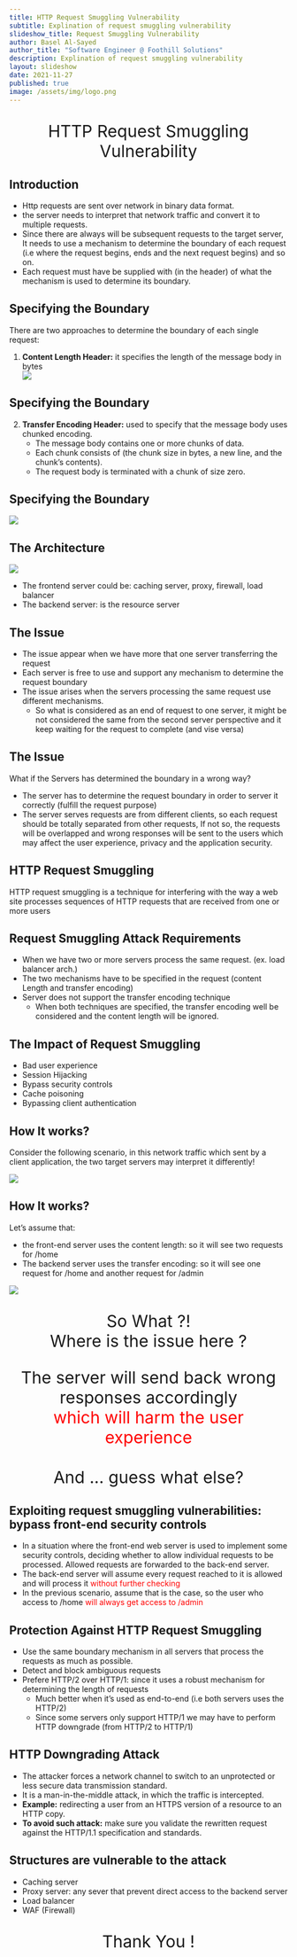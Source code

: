 ```yaml
---
title: HTTP Request Smuggling Vulnerability
subtitle: Explination of request smuggling vulnerability
slideshow_title: Request Smuggling Vulnerability
author: Basel Al-Sayed
author_title: "Software Engineer @ Foothill Solutions"
description: Explination of request smuggling vulnerability
layout: slideshow
date: 2021-11-27
published: true
image: /assets/img/logo.png
---
```


<section>
  <p style="text-align:center; font-size: 30px">
    HTTP Request Smuggling 
    Vulnerability
  </p>
</section>

<section>
      <h2>Introduction</h2>
      <ul>
        <li>Http requests are sent over network in binary data format.</li>
        <li>the server needs to interpret that network traffic and convert it to multiple requests.</li>
        <li>Since there are always will be subsequent requests to the target server, It needs to use a mechanism to determine the boundary of each request (i.e where the request begins, ends and the next request begins) and so on.</li>
        <li>Each request must have be supplied with (in the header) of what the mechanism is used to determine its boundary.</li>
      </ul>
</section>

<section>
      <h2>Specifying the Boundary</h2>
      <p>There are two approaches to determine the boundary of each single request:</p>
      <ol>
        <li>
           <b>Content Length Header:</b> it specifies the length of the message body in bytes
           <div style="flex: 1 1 0%;">
                <img src="/assets/slideshows/2021-11-27-basel-alsayed-request-smuggling-vulnerability/content-length-techinque.png">
            </div>
        </li>
      </ol>
</section>

<section>
      <h2>Specifying the Boundary</h2>
      <ol start="2">
        <li>
           <b>Transfer Encoding Header:</b>  used to specify that the message body uses chunked encoding. 
           <ul>
            <li>The message body contains one or more chunks of data. </li>
            <li>Each chunk consists of (the chunk size in bytes, a new line, and the chunk’s contents).</li>
            <li>The request body is terminated with a chunk of size zero.</li>
          </ul>
        </li>
      </ol>
</section>

<section>
      <h2>Specifying the Boundary</h2>
      <div style="flex: 1 1 0%;">
          <img src="/assets/slideshows/2021-11-27-basel-alsayed-request-smuggling-vulnerability/transfer-encoding-technique.png">
      </div>
</section>


<section>
      <h2>The Architecture</h2>
      <div style="flex: 1 1 0%;">
          <img src="/assets/slideshows/2021-11-27-basel-alsayed-request-smuggling-vulnerability/the-arch.PNG">
      </div>
      <ul>
        <li>The frontend server could be: caching server, proxy, firewall, load balancer</li>
        <li>The backend server: is the resource server</li>
      </ul>
</section>


<section>
      <h2>The Issue</h2>
      <ul>
        <li>The issue appear when we have more that one server transferring the request</li>
        <li>Each server is free to use and support any mechanism to determine the request boundary</li>
        <li>
          The issue arises when the servers processing the same request use different mechanisms.
          <ul>
            <li>
              So what is considered as an end of request to one server, it might be not considered the same from the second server perspective and  it keep waiting for the request to complete (and vise versa)
            </li>
          </ul>
        </li>
      </ul>
</section>

<section>
      <h2>The Issue</h2>
      <p>What if the Servers has determined the boundary in a wrong way?</p>
      <ul>
        <li>The server has to determine the request boundary in order to server it correctly (fulfill the request purpose)</li>
        <li>The server serves requests are from different clients, so each request should be totally separated from other requests, If not so, the requests will be overlapped and wrong responses will be sent to the users which may affect the user experience, privacy and the application security.</li>
      </ul>
</section>

<section>
      <h2>HTTP Request Smuggling</h2>
      <p>HTTP request smuggling is a technique for interfering with the way a web site processes sequences of HTTP requests that are received from one or more users</p>
</section>

<section>
      <h2>Request Smuggling Attack Requirements</h2>
      <ul>
        <li>When we have two or more servers process the same request. (ex. load balancer arch.)</li>
        <li>The two mechanisms have to be specified in the request (content Length and transfer encoding)</li>
        <li>Server does not support the transfer encoding technique
          <ul>
            <li>When both techniques are specified, the transfer encoding well be considered and the content length will be ignored.</li>
          <ul>
        </li>
      </ul>
</section>

<section>
      <h2>The Impact of Request Smuggling</h2>
      <ul>
        <li>Bad user experience</li>
        <li>Session Hijacking</li>
        <li>Bypass security controls</li>
        <li>Cache poisoning</li>
        <li>Bypassing client authentication</li>
      </ul>
</section>

<section>
      <h2>How It works?</h2>
      <p>Consider the following scenario, in this network traffic which sent by a client application, the two target servers may interpret it differently!</p>
      <div style="flex: 1 1 0%;">
          <img src="/assets/slideshows/2021-11-27-basel-alsayed-request-smuggling-vulnerability/request-smaggling-scenario.png">
      </div>
</section>

<section>
      <h2>How It works?</h2>
      <p>Let’s assume that:</p>
      <ul>
        <li>the front-end server uses the content length: so it will see two requests for /home</li>
        <li>The backend server uses the transfer encoding: so it will see one request for /home and another request for /admin</li>
      </ul>
      <div style="flex: 1 1 0%;">
          <img src="/assets/slideshows/2021-11-27-basel-alsayed-request-smuggling-vulnerability/request-smaggling-scenario.png">
      </div>
</section>

<section>
  <p style="text-align:center; font-size: 30px">
    So What ?! 
    <br/>
    Where is the issue here ? 
  </p>
</section>

<section>
  <p style="text-align:center; font-size: 30px">
    The server will send back wrong responses accordingly <br/>
    <span style="color: red">which will harm the user experience</span>
    <br/>
    <br/>
    And ... guess what else?
  </p>
</section>

<section>
      <h2>Exploiting request smuggling vulnerabilities: bypass front-end security controls</h2>
      <ul>
        <li>In a situation where the front-end web server is used to implement some security controls, deciding whether to allow individual requests to be processed. Allowed requests are forwarded to the back-end server.</li>
        <li>
          The back-end server will assume every request reached to it is allowed and will process it
          <span style="color: red">
            without further checking
          </span> 
        </li>
        <li>
          In the previous scenario, assume that is the case, so the user who access to /home 
          <span style="color: red">
            will always get access to /admin
          </span> 
        </li>
      </ul>
</section>

<section>
      <h2>Protection Against HTTP Request Smuggling</h2>
      <ul>
        <li>
          Use the same boundary mechanism in all servers that process the requests as much as possible.
        </li>
        <li>
          Detect and block ambiguous requests
        </li>
        <li>
          Prefere HTTP/2 over HTTP/1: since it uses a robust mechanism for determining the length of requests
          <ul>
            <li>
              Much better when it’s used as end-to-end (i.e both servers uses the HTTP/2)
            </li>
            <li>
              Since some servers only support HTTP/1 we may have to perform HTTP downgrade (from HTTP/2 to HTTP/1)
            </li>
          </ul>
        </li>
      </ul>
</section>

<section>
      <h2>HTTP Downgrading Attack</h2>
      <ul>
        <li>The attacker forces a network channel to switch to an unprotected or less secure data transmission standard.</li>
        <li>It is a man-in-the-middle attack, in which the traffic is intercepted. </li>
        <li><b>Example:</b> redirecting a user from an HTTPS version of a resource to an HTTP copy.</li>
        <li><b>To avoid such attack:</b> make sure you validate the rewritten request against the HTTP/1.1 specification and standards. </li>
      </ul>
</section>

<section>
      <h2>Structures are vulnerable to the attack</h2>
      <ul>
        <li>Caching server</li>
        <li>Proxy server: any sever that prevent direct access to the backend server</li>
        <li>Load balancer</li>
        <li>WAF (Firewall)</li>
      </ul>
</section>

<section>
  <p style="text-align:center; font-size: 30px">
   Thank You !
  </p>
</section>
